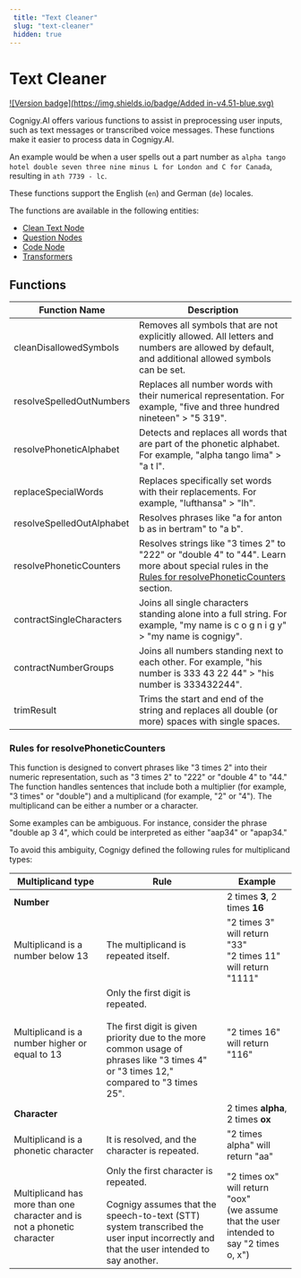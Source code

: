 ```yaml
---
 title: "Text Cleaner" 
 slug: "text-cleaner" 
 hidden: true 
---
```


# Text Cleaner

[![Version badge](https://img.shields.io/badge/Added in-v4.51-blue.svg)](../../release-notes/4.51.md)

Cognigy.AI offers various functions to assist in preprocessing user inputs, such as text messages or transcribed voice messages. These functions make it easier to process data in Cognigy.AI.

An example would be when a user spells out a part number as `alpha tango hotel double seven three nine minus L for London and C for Canada`, resulting in `ath 7739 - lc`.

These functions support the English (`en`) and German (`de`) locales.

The functions are available in the following entities:

- [Clean Text Node](../flow-nodes/nlu/clean-text.md)
- [Question Nodes](../flow-nodes/message/question.md#answer-pre-processing)
- [Code Node](../flow-nodes/code/actions.md#text-cleaner)
- [Transformers](../endpoints/transformers/transformers.md#text-cleaner-class)

## Functions

| Function Name             | Description                                                                                                                                                                              |
|---------------------------|------------------------------------------------------------------------------------------------------------------------------------------------------------------------------------------|
| cleanDisallowedSymbols    | Removes all symbols that are not explicitly allowed. All letters and numbers are allowed by default, and additional allowed symbols can be set.                                          |
| resolveSpelledOutNumbers  | Replaces all number words with their numerical representation. For example, "five and three hundred nineteen" > "5 319".                                                                 |
| resolvePhoneticAlphabet   | Detects and replaces all words that are part of the phonetic alphabet. For example, "alpha tango lima" > "a t l".                                                                        |
| replaceSpecialWords       | Replaces specifically set words with their replacements. For example, "lufthansa" > "lh".                                                                                                |
| resolveSpelledOutAlphabet | Resolves phrases like "a for anton b as in bertram" to "a b".                                                                                                                            |
| resolvePhoneticCounters   | Resolves strings like "3 times 2" to "222" or "double 4" to "44". Learn more about special rules in the [Rules for resolvePhoneticCounters](#rules-for-resolvephoneticcounters) section. |
| contractSingleCharacters  | Joins all single characters standing alone into a full string. For example, "my name is c o g n i g y" > "my name is cognigy".                                                           |
| contractNumberGroups      | Joins all numbers standing next to each other. For example, "his number is 333 43 22 44" > "his number is 333432244".                                                                    |
| trimResult                | Trims the start and end of the string and replaces all double (or more) spaces with single spaces.                                                                                       |

### Rules for resolvePhoneticCounters

This function is designed to convert phrases like "3 times 2" into their numeric representation, such as "3 times 2" to "222" or "double 4" to "44." The function handles sentences that include both a multiplier (for example, "3 times" or "double") and a multiplicand (for example, "2" or "4"). The multiplicand can be either a number or a character.

Some examples can be ambiguous. For instance, consider the phrase "double ap 3 4", which could be interpreted as either "aap34" or "apap34."

To avoid this ambiguity, Cognigy defined the following rules for multiplicand types:

| Multiplicand type                                                        | Rule                                                                                                                                                                                  | Example                                                                                      |
|--------------------------------------------------------------------------|---------------------------------------------------------------------------------------------------------------------------------------------------------------------------------------|----------------------------------------------------------------------------------------------|
 | **Number**                                                               |                                                                                                                                                                                       | 2 times **3**, 2 times **16**                                                                |
| Multiplicand is a number below 13                                        | The multiplicand is repeated itself.                                                                                                                                                  | "2 times 3" will return "33" <br> "2 times 11" will return "1111"                            |
| Multiplicand is a number higher or equal to 13                           | Only the first digit is repeated. <br><br> The first digit is given priority due to the more common usage of phrases like "3 times 4" or "3 times 12," compared to "3 times 25".      | "2 times 16" will return "116"                                                               |
| **Character**                                                            |                                                                                                                                                                                       | 2 times **alpha**, 2 times **ox**                                                            |
| Multiplicand is a phonetic character                                     | It is resolved, and the character is repeated.                                                                                                                                        | "2 times alpha" will return "aa"                                                             |
| Multiplicand has more than one character and is not a phonetic character | Only the first character is repeated. <br><br> Cognigy assumes that the speech-to-text (STT) system transcribed the user input incorrectly and that the user intended to say another. | "2 times ox" will return "oox" <br> (we assume that the user intended to say "2 times o, x") |